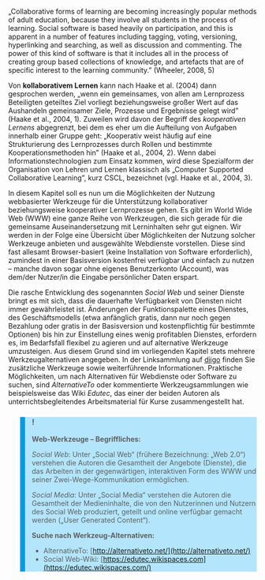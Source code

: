 <!-- filename: 01_Web-Werkzeuge_fuer_kollaboratives_Arbeiten.md -->
<!-- title: Web-Werkzeuge für kollaboratives Arbeiten -->

„Collaborative forms of learning are becoming increasingly popular methods of adult education, because they involve all students in the process of learning. Social software is based heavily on participation, and this is apparent in a number of features including tagging, voting, versioning, hyperlinking and searching, as well as discussion and commenting. The power of this kind of software is that it includes all in the process of creating group based collections of knowledge, and artefacts that are of specific interest to the learning community.” (Wheeler, 2008, 5)

Von **kollaborativem Lernen** kann nach Haake et al. (2004) dann gesprochen werden, „wenn ein gemeinsames, von allen am Lernprozess Beteiligten geteiltes Ziel vorliegt beziehungsweise großer Wert auf das Aushandeln gemeinsamer Ziele, Prozesse und Ergebnisse gelegt wird” (Haake et al., 2004, 1). Zuweilen wird davon der Begriff des *kooperativen Lernens* abgegrenzt, bei dem es eher um die Aufteilung von Aufgaben innerhalb einer Gruppe geht: „Kooperativ weist häufig auf eine Strukturierung des Lernprozesses durch Rollen und bestimmte Kooperationsmethoden hin” (Haake et al., 2004, 2). Wenn dabei Informationstechnologien zum Einsatz kommen, wird diese Spezialform der Organisation von Lehren und Lernen klassisch als „Computer Supported Collaborative Learning”, kurz CSCL, bezeichnet (vgl. Haake et al., 2004, 3).

In diesem Kapitel soll es nun um die Möglichkeiten der Nutzung webbasierter Werkzeuge für die Unterstützung kollaborativer beziehungsweise kooperativer Lernprozesse gehen. Es gibt im World Wide Web (WWW) eine ganze Reihe von Werkzeugen, die sich gerade für die gemeinsame Auseinandersetzung mit Lerninhalten sehr gut eignen. Wir werden in der Folge eine Übersicht über Möglichkeiten der Nutzung solcher Werkzeuge anbieten und ausgewählte Webdienste vorstellen. Diese sind fast allesamt Browser-basiert (keine Installation von Software erforderlich), zumindest in einer Basisversion kostenfrei verfügbar und einfach zu nutzen – manche davon sogar ohne eigenes Benutzerkonto (Account), was dem/der Nutzer/in die Eingabe persönlicher Daten erspart.

Die rasche Entwicklung des sogenannten *Social Web* und seiner Dienste bringt es mit sich, dass die dauerhafte Verfügbarkeit von Diensten nicht immer gewährleistet ist. Änderungen der Funktionspalette eines Dienstes, des Geschäftsmodells (etwa anfänglich gratis, dann nur noch gegen Bezahlung oder gratis in der Basisversion und kostenpflichtig für bestimmte Optionen) bis hin zur Einstellung eines wenig profitablen Dienstes, erfordern es, im Bedarfsfall flexibel zu agieren und auf alternative Werkzeuge umzusteigen. Aus diesem Grund sind im vorliegenden Kapitel stets mehrere Werkzeugalternativen angegeben. In der Linksammlung auf [diigo](https://www.diigo.com/) finden Sie zusätzliche Werkzeuge sowie weiterführende Informationen. Praktische Möglichkeiten, um nach Alternativen für Webdienste oder Software zu suchen, sind *AlternativeTo* oder kommentierte Werkzeugsammlungen wie beispielsweise das Wiki *Edutec*, das einer der beiden Autoren als unterrichtsbegleitendes Arbeitsmaterial für Kurse zusammengestellt hat.

<blockquote style="background: #B3E5FC; border-left: 10px solid #039BE5">

### !

**Web-Werkzeuge – Begriffliches:**

*Social Web*: Unter „Social Web“ (frühere Bezeichnung: „Web 2.0“) verstehen die Autoren die Gesamtheit der Angebote (Dienste), die das Arbeiten in der gegenwärtigen, interaktiven Form des WWW und seiner Zwei-Wege-Kommunikation ermöglichen.

*Social Media*: Unter „Social Media“ verstehen die Autoren die Gesamtheit der Medieninhalte, die von den Nutzerinnen und Nutzern des Social Web produziert, geteilt und online verfügbar gemacht werden („User Generated Content“).

**Suche nach Werkzeug-Alternativen:**

- AlternativeTo: [http://alternativeto.net/](http://alternativeto.net/)
- Social Web-Wiki: [https://edutec.wikispaces.com](https://edutec.wikispaces.com/)

</blockquote>
